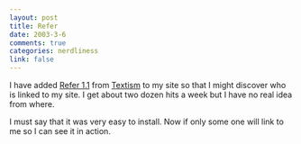 ```yaml
--- 
layout: post
title: Refer
date: 2003-3-6
comments: true
categories: nerdliness
link: false
---
```

I have added <a href="http://www.textism.com/tools/refer/" target="_blank">Refer 1.1</a> from <a href="http://www.textism.com/" target="_blank">Textism</a> to my site so that I might discover who is linked to my site. I get about two dozen hits a week but I have no real idea from where.

I must say that it was very easy to install. Now if only some one will link to me so I can see it in action.
